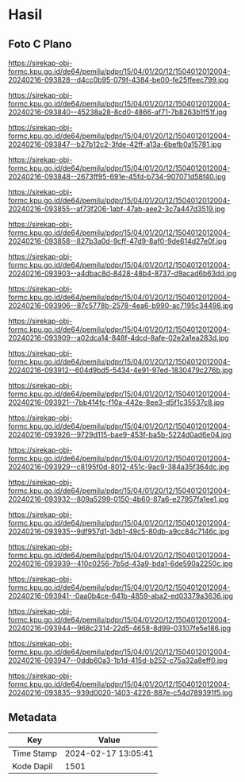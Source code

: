 # Hasil

## Foto C Plano

https://sirekap-obj-formc.kpu.go.id/de64/pemilu/pdpr/15/04/01/20/12/1504012012004-20240216-093828--d4cc0b95-079f-4384-be00-fe25ffeec799.jpg

https://sirekap-obj-formc.kpu.go.id/de64/pemilu/pdpr/15/04/01/20/12/1504012012004-20240216-093840--45238a28-8cd0-4866-af71-7b8263b1f51f.jpg

https://sirekap-obj-formc.kpu.go.id/de64/pemilu/pdpr/15/04/01/20/12/1504012012004-20240216-093847--b27b12c2-3fde-42ff-a13a-6befb0a15781.jpg

https://sirekap-obj-formc.kpu.go.id/de64/pemilu/pdpr/15/04/01/20/12/1504012012004-20240216-093848--2673ff95-691e-45fd-b734-907071d58f40.jpg

https://sirekap-obj-formc.kpu.go.id/de64/pemilu/pdpr/15/04/01/20/12/1504012012004-20240216-093855--af73f206-1abf-47ab-aee2-3c7a447d3519.jpg

https://sirekap-obj-formc.kpu.go.id/de64/pemilu/pdpr/15/04/01/20/12/1504012012004-20240216-093858--827b3a0d-9cff-47d9-8af0-9de614d27e0f.jpg

https://sirekap-obj-formc.kpu.go.id/de64/pemilu/pdpr/15/04/01/20/12/1504012012004-20240216-093903--a4dbac8d-8428-48b4-8737-d9acad6b63dd.jpg

https://sirekap-obj-formc.kpu.go.id/de64/pemilu/pdpr/15/04/01/20/12/1504012012004-20240216-093906--87c5778b-2578-4ea6-b990-ac7195c34498.jpg

https://sirekap-obj-formc.kpu.go.id/de64/pemilu/pdpr/15/04/01/20/12/1504012012004-20240216-093909--a02dca14-848f-4dcd-8afe-02e2a1ea283d.jpg

https://sirekap-obj-formc.kpu.go.id/de64/pemilu/pdpr/15/04/01/20/12/1504012012004-20240216-093912--604d9bd5-5434-4e91-97ed-1830479c276b.jpg

https://sirekap-obj-formc.kpu.go.id/de64/pemilu/pdpr/15/04/01/20/12/1504012012004-20240216-093921--7bb414fc-f10a-442e-8ee3-d5f1c35537c8.jpg

https://sirekap-obj-formc.kpu.go.id/de64/pemilu/pdpr/15/04/01/20/12/1504012012004-20240216-093926--9729d115-bae9-453f-ba5b-5224d0ad6e04.jpg

https://sirekap-obj-formc.kpu.go.id/de64/pemilu/pdpr/15/04/01/20/12/1504012012004-20240216-093929--c8195f0d-8012-451c-9ac9-384a35f364dc.jpg

https://sirekap-obj-formc.kpu.go.id/de64/pemilu/pdpr/15/04/01/20/12/1504012012004-20240216-093932--809a5299-0150-4b60-87a6-e27957fa1ee1.jpg

https://sirekap-obj-formc.kpu.go.id/de64/pemilu/pdpr/15/04/01/20/12/1504012012004-20240216-093935--9df957d1-3db1-49c5-80db-a9cc84c7146c.jpg

https://sirekap-obj-formc.kpu.go.id/de64/pemilu/pdpr/15/04/01/20/12/1504012012004-20240216-093939--410c0256-7b5d-43a9-bda1-6de590a2250c.jpg

https://sirekap-obj-formc.kpu.go.id/de64/pemilu/pdpr/15/04/01/20/12/1504012012004-20240216-093941--0aa0b4ce-641b-4859-aba2-ed03379a3636.jpg

https://sirekap-obj-formc.kpu.go.id/de64/pemilu/pdpr/15/04/01/20/12/1504012012004-20240216-093944--968c2314-22d5-4658-8d99-03107fe5e186.jpg

https://sirekap-obj-formc.kpu.go.id/de64/pemilu/pdpr/15/04/01/20/12/1504012012004-20240216-093947--0ddb60a3-1b1d-415d-b252-c75a32a8eff0.jpg

https://sirekap-obj-formc.kpu.go.id/de64/pemilu/pdpr/15/04/01/20/12/1504012012004-20240216-093835--939d0020-1403-4226-887e-c54d789391f5.jpg


## Metadata

| Key        | Value               |
| ---------- | ------------------- |
| Time Stamp | 2024-02-17 13:05:41 |
| Kode Dapil | 1501                |



